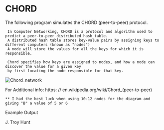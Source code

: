 # CHORD

The following program simulates the CHORD (peer-to-peer) protocol.
     
     In Computer Networking, CHORD is a protocol and algorithm used to predict a peer-to-peer distributed hash table.
     A distributed hash table stores key-value pairs by assigning keys to different computers (known as "nodes")
     A node will store the values for all the keys for which it is responsible.
     
     Chord specifies how keys are assigned to nodes, and how a node can discover the value for a given key 
     by first locating the node responsible for that key.
     
![Chord_network](https://user-images.githubusercontent.com/36526335/190203240-e790b0e7-eda9-449e-abfd-dd1389887979.png)

For Additional info:         https: // en.wikipedia.org/wiki/Chord_(peer-to-peer)
    
    ** I had the best luck when using 10-12 nodes for the diagram and giving "B" a value of 5 or 6

Example Output


J. Troy Hunt
